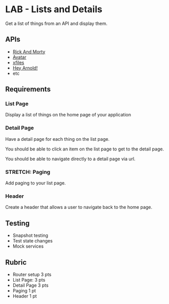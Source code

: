 # LAB - Lists and Details

Get a list of things from an API and display them.

## APIs

* [Rick And Morty](https://rickandmortyapi.com/documentation)
* [Avatar](https://last-airbender-api.herokuapp.com/)
* [xfiles](https://xfiles-api.herokuapp.com/)
* [Hey Arnold!](https://hey-arnold-api-documentation.netlify.com/)
* etc

## Requirements

### List Page

Display a list of things on the home page of your application

### Detail Page

Have a detail page for each thing on the list page.

You should be able to click an item on the list page to get to the detail page.

You should be able to navigate directly to a detail page via url.

### STRETCH: Paging

Add paging to your list page.

### Header

Create a header that allows a user to navigate back to the home page.

## Testing

* Snapshot testing
* Test state changes
* Mock services

## Rubric

* Router setup 3 pts
* List Page: 3 pts
* Detail Page 3 pts
* Paging 1 pt
* Header 1 pt
